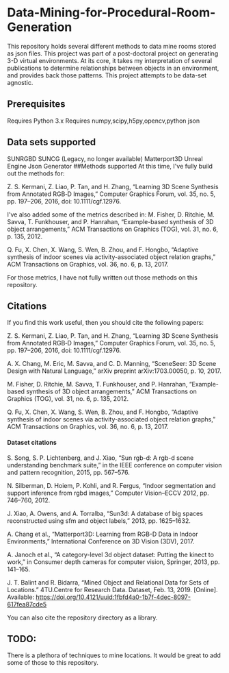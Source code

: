# Data-Mining-for-Procedural-Room-Generation
This repository holds several different methods to data mine rooms stored as json files. This project was part of a post-doctoral project on generating 3-D virtual environments. At its core, it takes my interpretation of several publications to determine relationships between objects in an environment, and provides back those patterns. This project attempts to be data-set agnostic.

## Prerequisites
Requires Python 3.x
Requires numpy,scipy,h5py,opencv,python json 

## Data sets supported
SUNRGBD
SUNCG (Legacy, no longer available)
Matterport3D
Unreal Engine Json Generator
##Methods supported
At this time, I've fully build out the methods for:

Z. S. Kermani, Z. Liao, P. Tan, and H. Zhang, “Learning 3D Scene Synthesis from Annotated RGB‐D Images,” Computer Graphics Forum, vol. 35, no. 5, pp. 197–206, 2016, doi: 10.1111/cgf.12976.


I've also added some of the metrics described in:
M. Fisher, D. Ritchie, M. Savva, T. Funkhouser, and P. Hanrahan, “Example-based synthesis of 3D object arrangements,” ACM Transactions on Graphics (TOG), vol. 31, no. 6, p. 135, 2012.

Q. Fu, X. Chen, X. Wang, S. Wen, B. Zhou, and F. Hongbo, “Adaptive synthesis of indoor scenes via activity-associated object relation graphs,” ACM Transactions on Graphics, vol. 36, no. 6, p. 13, 2017.


For those metrics, I have not fully written out those methods on this repository.
## Citations
If you find this work useful, then you should cite the following papers:

Z. S. Kermani, Z. Liao, P. Tan, and H. Zhang, “Learning 3D Scene Synthesis from Annotated RGB‐D Images,” Computer Graphics Forum, vol. 35, no. 5, pp. 197–206, 2016, doi: 10.1111/cgf.12976.

A. X. Chang, M. Eric, M. Savva, and C. D. Manning, “SceneSeer: 3D Scene Design with Natural Language,” arXiv preprint arXiv:1703.00050, p. 10, 2017.

M. Fisher, D. Ritchie, M. Savva, T. Funkhouser, and P. Hanrahan, “Example-based synthesis of 3D object arrangements,” ACM Transactions on Graphics (TOG), vol. 31, no. 6, p. 135, 2012.

Q. Fu, X. Chen, X. Wang, S. Wen, B. Zhou, and F. Hongbo, “Adaptive synthesis of indoor scenes via activity-associated object relation graphs,” ACM Transactions on Graphics, vol. 36, no. 6, p. 13, 2017.

#### Dataset citations
S. Song, S. P. Lichtenberg, and J. Xiao, “Sun rgb-d: A rgb-d scene understanding benchmark suite,” in the IEEE conference on computer vision and pattern recognition, 2015, pp. 567–576.

N. Silberman, D. Hoiem, P. Kohli, and R. Fergus, “Indoor segmentation and support inference from rgbd images,” Computer Vision–ECCV 2012, pp. 746–760, 2012.

J. Xiao, A. Owens, and A. Torralba, “Sun3d: A database of big spaces reconstructed using sfm and object labels,” 2013, pp. 1625–1632.

A. Chang et al., “Matterport3D: Learning from RGB-D Data in Indoor Environments,” International Conference on 3D Vision (3DV), 2017.

A. Janoch et al., “A category-level 3d object dataset: Putting the kinect to work,” in Consumer depth cameras for computer vision, Springer, 2013, pp. 141–165.

J. T. Balint and R. Bidarra, “Mined Object and Relational Data for Sets of Locations.” 4TU.Centre for Research Data. Dataset, Feb. 13, 2019. [Online]. Available: https://doi.org/10.4121/uuid:1fbfd4a0-1b7f-4dec-8097-617fea87cde5

You can also cite the repository directory as a library.
## TODO:
There is a plethora of techniques to mine locations. It would be great to add some of those to this repository.